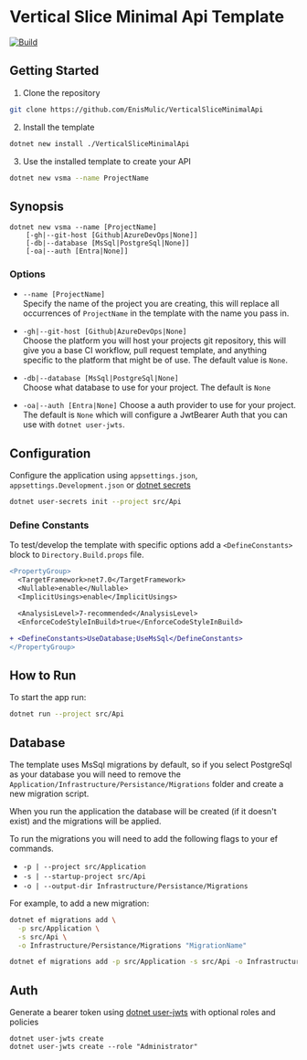 # Vertical Slice Minimal Api Template

[![Build](https://github.com/EnisMulic/VerticalSliceMinimalApi/actions/workflows/ci.yml/badge.svg)](https://github.com/EnisMulic/VerticalSliceMinimalApi/actions/workflows/ci.yml)

## Getting Started

1. Clone the repository

```sh
git clone https://github.com/EnisMulic/VerticalSliceMinimalApi
```

2. Install the template

```sh
dotnet new install ./VerticalSliceMinimalApi
```

3. Use the installed template to create your API

```sh
dotnet new vsma --name ProjectName
```

## Synopsis

```
dotnet new vsma --name [ProjectName]
    [-gh|--git-host [Github|AzureDevOps|None]]
    [-db|--database [MsSql|PostgreSql|None]]
    [-oa|--auth [Entra|None]]
```

### Options

- `--name [ProjectName]`  
  Specify the name of the project you are creating, this will replace all occurrences of `ProjectName` in the template with the name you pass in.

- `-gh|--git-host [Github|AzureDevOps|None]`  
  Choose the platform you will host your projects git repository, this will give you a base CI workflow, pull request template, and anything specific to the platform that might be of use. The default value is `None`.
- `-db|--database [MsSql|PostgreSql|None]`  
  Choose what database to use for your project. The default is `None`
- `-oa|--auth [Entra|None]`
  Choose a auth provider to use for your project.
  The default is `None` which will configure a JwtBearer Auth that you can use with `dotnet user-jwts`.

## Configuration

Configure the application using `appsettings.json`, `appsettings.Development.json` or [dotnet secrets](https://learn.microsoft.com/en-us/aspnet/core/security/app-secrets?view=aspnetcore-7.0&tabs=windows)

```sh
dotnet user-secrets init --project src/Api
```

### Define Constants

To test/develop the template with specific options add a `<DefineConstants>` block to `Directory.Build.props` file.

```diff
<PropertyGroup>
  <TargetFramework>net7.0</TargetFramework>
  <Nullable>enable</Nullable>
  <ImplicitUsings>enable</ImplicitUsings>

  <AnalysisLevel>7-recommended</AnalysisLevel>
  <EnforceCodeStyleInBuild>true</EnforceCodeStyleInBuild>

+ <DefineConstants>UseDatabase;UseMsSql</DefineConstants>
</PropertyGroup>
```

## How to Run

To start the app run:

```sh
dotnet run --project src/Api
```

## Database

The template uses MsSql migrations by default, so if you select PostgreSql as your database you will need to remove the `Application/Infrastructure/Persistance/Migrations` folder and create a new migration script.

When you run the application the database will be created (if it doesn't exist) and the migrations will be applied.

To run the migrations you will need to add the following flags to your ef commands.

- `-p | --project src/Application`
- `-s | --startup-project src/Api`
- `-o | --output-dir Infrastructure/Persistance/Migrations`

For example, to add a new migration:

```sh
dotnet ef migrations add \
  -p src/Application \
  -s src/Api \
  -o Infrastructure/Persistance/Migrations "MigrationName"
```

```sh
dotnet ef migrations add -p src/Application -s src/Api -o Infrastructure/Persistance/Migrations "MigrationName"
```

## Auth

Generate a bearer token using [dotnet user-jwts](https://learn.microsoft.com/en-us/aspnet/core/security/authentication/jwt-authn?view=aspnetcore-7.0&tabs=windows) with optional roles and policies

```
dotnet user-jwts create
dotnet user-jwts create --role "Administrator"
```
